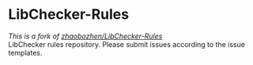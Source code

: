 # LibChecker-Rules
*This is a fork of [zhaobozhen/LibChecker-Rules](https://github.com/zhaobozhen/LibChecker-Rules)*<br>
LibChecker rules repository. Please submit issues according to the issue templates.

